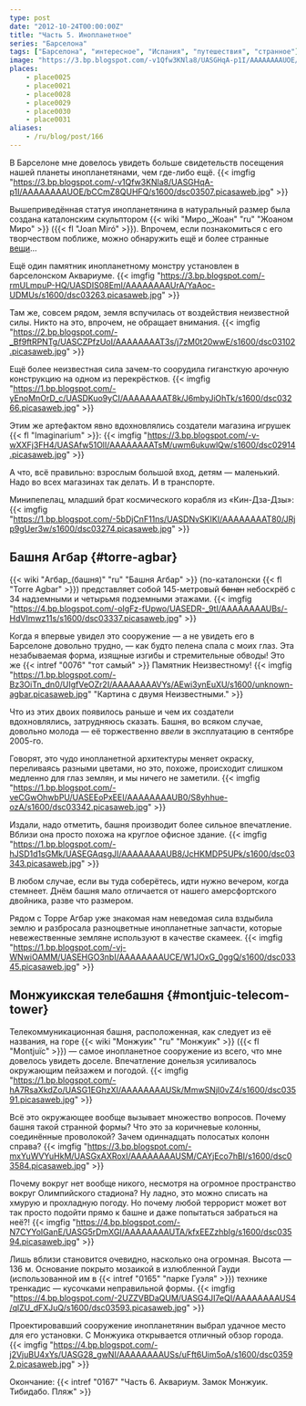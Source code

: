 ```yaml
---
type: post
date: "2012-10-24T00:00:00Z"
title: "Часть 5. Инопланетное"
series: "Барселона"
tags: ["Барселона", "интересное", "Испания", "путешествия", "странное"]
image: "https://3.bp.blogspot.com/-v1Qfw3KNla8/UASGHqA-p1I/AAAAAAAAUOE/bCCmZ8QUHFQ/s1600/dsc03507.picasaweb.jpg"
places:
    - place0025
    - place0021
    - place0028
    - place0029
    - place0030
    - place0031
aliases:
    - /ru/blog/post/166
---
```


В Барселоне мне довелось увидеть больше свидетельств посещения нашей планеты инопланетянами, чем где-либо ещё.
{{< imgfig "https://3.bp.blogspot.com/-v1Qfw3KNla8/UASGHqA-p1I/AAAAAAAAUOE/bCCmZ8QUHFQ/s1600/dsc03507.picasaweb.jpg" >}}

<!--more-->

Вышеприведённая статуя инопланетянина в натуральный размер была создана каталонским скульптором {{< wiki "Миро,_Жоан" "ru" "Жоаном Миро" >}} ({{< fl "Joan Miró" >}}). Впрочем, если познакомиться с его творчеством поближе, можно обнаружить ещё и более странные [вещи](http://upload.wikimedia.org/wikipedia/commons/a/ac/Miro%27s_sculpture%2C_MADRID.jpg)…

Ещё один памятник инопланетному монстру установлен в барселонском Аквариуме.
{{< imgfig "https://3.bp.blogspot.com/-rmULmpuP-HQ/UASDIS08EmI/AAAAAAAAUrA/YaAoc-UDMUs/s1600/dsc03263.picasaweb.jpg" >}}

Там же, совсем рядом, земля вспучилась от воздействия неизвестной силы. Никто на это, впрочем, не обращает внимания.
{{< imgfig "https://2.bp.blogspot.com/-_Bf9ftRPNTg/UASCZPfzUoI/AAAAAAAAT3s/j7zM0t20wwE/s1600/dsc03102.picasaweb.jpg" >}}

Ещё более неизвестная сила зачем-то соорудила гигансткую арочную конструкцию на одном из перекрёстков.
{{< imgfig "https://1.bp.blogspot.com/-yEnoMnOrD_c/UASDKuo9yCI/AAAAAAAAT8k/J6mbyJiOhTk/s1600/dsc03266.picasaweb.jpg" >}}

Этим же артефактом явно вдохновлялись создатели магазина игрушек {{< fl "Imaginarium" >}}:
{{< imgfig "https://3.bp.blogspot.com/-v-wXXFj3FH4/UASAfw51OlI/AAAAAAAATsM/uwm6ukuwlQw/s1600/dsc02914.picasaweb.jpg" >}}

А что, всё правильно: взрослым большой вход, детям — маленький. Надо во всех магазинах так делать. И в транспорте.

Минипепелац, младший брат космического корабля из «Кин-Дза-Дзы»:
{{< imgfig "https://1.bp.blogspot.com/-5bDjCnF11ns/UASDNvSKIKI/AAAAAAAAT80/JRjp9gUer3w/s1600/dsc03274.picasaweb.jpg" >}}

## Башня Агбар {#torre-agbar}

{{< wiki "Агбар_(башня)" "ru" "Башня Агбар" >}} (по-каталонски {{< fl "Torre Agbar" >}}) представляет собой 145-метровый ~~банан~~ небоскрёб с 34 надземными и четырьмя подземными этажами.
{{< imgfig "https://4.bp.blogspot.com/-oIgFz-fUpwo/UASEDR-_9tI/AAAAAAAAUBs/-HdVImwz11s/s1600/dsc03337.picasaweb.jpg" >}}

Когда я впервые увидел это сооружение — а не увидеть его в Барселоне довольно трудно, — как будто пелена спала с моих глаз. Эта незабываемая форма, изящные изгибы и стремительные обводы! Это же {{< intref "0076" "тот самый" >}} Памятник Неизвестному!
{{< imgfig "https://1.bp.blogspot.com/-Bz3OiTn_dn0/UIgfVeOZr2I/AAAAAAAAVYs/AEwi3ynEuXU/s1600/unknown-agbar.picasaweb.jpg" "Картина с двумя Неизвестными." >}}

Что из этих двоих появилось раньше и чем их создатели вдохновлялись, затрудняюсь сказать. Башня, во всяком случае, довольно молода — её торжественно *ввели* в эксплуатацию в сентябре 2005-го.

Говорят, это чудо инопланетной архитектуры меняет окраску, переливаясь разными цветами, но это, похоже, происходит слишком медленно для глаз землян, и мы ничего не заметили.
{{< imgfig "https://1.bp.blogspot.com/-veCGwOhwbPU/UASEEoPxEEI/AAAAAAAAUB0/S8yhhue-ozA/s1600/dsc03342.picasaweb.jpg" >}}

Издали, надо отметить, башня производит более сильное впечатление. Вблизи она просто похожа на круглое офисное здание.
{{< imgfig "https://1.bp.blogspot.com/-hJSD1d1sGMk/UASEGAqsgJI/AAAAAAAAUB8/JcHKMDP5UPk/s1600/dsc03343.picasaweb.jpg" >}}

В любом случае, если вы туда соберётесь, идти нужно вечером, когда стемнеет. Днём башня мало отличается от нашего амерсфортского двойника, разве что размером.

Рядом с Торре Агбар уже знакомая нам неведомая сила вздыбила землю и разбросала разноцветные инопланетные запчасти, которые невежественные земляне используют в качестве скамеек.
{{< imgfig "https://1.bp.blogspot.com/-vj-WNwiOAMM/UASEHGO3nbI/AAAAAAAAUCE/W1JOxG_0ggQ/s1600/dsc03345.picasaweb.jpg" >}}

## Монжуикская телебашня {#montjuic-telecom-tower}

Телекоммуникационная башня, расположенная, как следует из её названия, на горе {{< wiki "Монжуик" "ru" "Монжуик" >}} ({{< fl "Montjuïc" >}}) — самое инопланетное сооружение из всего, что мне довелось увидеть доселе. Впечатление донельзя усиливалось окружающим пейзажем и погодой.
{{< imgfig "https://1.bp.blogspot.com/-hA7RsaXkdZo/UASG1EGhzXI/AAAAAAAAUSk/MmwSNjI0vZ4/s1600/dsc03591.picasaweb.jpg" >}}

Всё это окружающее вообще вызывает множество вопросов. Почему башня такой странной формы? Что это за коричневые колонны, соединённые проволокой? Зачем одиннадцать полосатых колонн справа?
{{< imgfig "https://3.bp.blogspot.com/-mxYuWVYuHkM/UASGxAXRoxI/AAAAAAAAUSM/CAYjEco7hBI/s1600/dsc03584.picasaweb.jpg" >}}

Почему вокруг нет вообще никого, несмотря на огромное пространство вокруг Олимпийского стадиона? Ну ладно, это можно списать на хмурую и прохладную погоду. Но почему любой террорист может вот так просто подойти прямо к башне и даже попытаться забраться на неё?!
{{< imgfig "https://4.bp.blogspot.com/-N7CYYolGanE/UASG5rDmXGI/AAAAAAAAUTA/kfxEEZzhbIg/s1600/dsc03594.picasaweb.jpg" >}}

Лишь вблизи становится очевидно, насколько она огромная. Высота — 136 м. Основание покрыто мозаикой в излюбленной Гауди (использованной им в {{< intref "0165" "парке Гуэля" >}}) технике тренкадис — кусочками неправильной формы.
{{< imgfig "https://4.bp.blogspot.com/-2UZZVBDaQUM/UASG4JI7eQI/AAAAAAAAUS4/qlZU_dFXJuQ/s1600/dsc03593.picasaweb.jpg" >}}

Проектировавший сооружение инопланетянин выбрал удачное место для его установки. С Монжуика открывается отличный обзор города.
{{< imgfig "https://4.bp.blogspot.com/-j2VjuBU4xYs/UASG28_gwNI/AAAAAAAAUSs/uFft6Uim5oA/s1600/dsc03592.picasaweb.jpg" >}}

Окончание: {{< intref "0167" "Часть 6. Аквариум. Замок Монжуик. Тибидабо. Пляж" >}}
